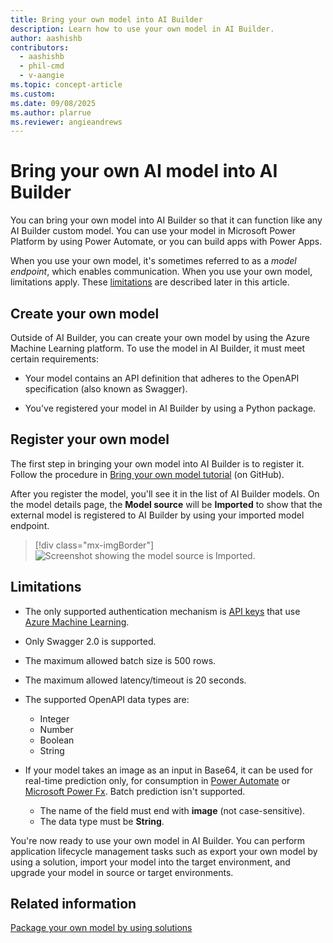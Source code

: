 ```yaml
---
title: Bring your own model into AI Builder
description: Learn how to use your own model in AI Builder.
author: aashishb
contributors:
  - aashishb
  - phil-cmd
  - v-aangie
ms.topic: concept-article
ms.custom:
ms.date: 09/08/2025
ms.author: plarrue
ms.reviewer: angieandrews
---
```


# Bring your own AI model into AI Builder

You can bring your own model into AI Builder so that it can function like any AI Builder custom model. You can use your model in Microsoft Power Platform by using Power Automate, or you can build apps with Power Apps.

When you use your own model, it's sometimes referred to as a *model endpoint*, which enables communication. When you use your own model, limitations apply. These [limitations](#limitations) are described later in this article.

## Create your own model

Outside of AI Builder, you can create your own model by using the Azure Machine Learning platform. To use the model in AI Builder, it must meet certain requirements:

- Your model contains an API definition that adheres to the OpenAPI specification (also known as Swagger).

- You've registered your model in AI Builder by using a Python package.

## Register your own model

The first step in bringing your own model into AI Builder is to register it. Follow the procedure in [Bring your own model tutorial](https://github.com/microsoft/PowerApps-Samples/tree/master/ai-builder/BringYourOwnModelTutorial) (on GitHub).

After you register the model, you'll see it in the list of AI Builder models. On the model details page, the **Model source** will be **Imported** to show that the external model is registered to AI Builder by using your imported model endpoint.

> [!div class="mx-imgBorder"]
> ![Screenshot showing the model source is Imported.](media/byom-imported.png "Model source")

## Limitations

- The only supported authentication mechanism is [API keys](/azure/machine-learning/how-to-authenticate-web-service) that use [Azure Machine Learning](/azure/machine-learning/overview-what-is-azure-machine-learning).

- Only Swagger 2.0 is supported.

- The maximum allowed batch size is 500 rows.

- The maximum allowed latency/timeout is 20 seconds.

- The supported OpenAPI data types are:
   - Integer
   - Number
   - Boolean
   - String

- If your model takes an image as an input in Base64, it can be used for real-time prediction only, for consumption in [Power Automate](/power-automate/getting-started) or [Microsoft Power Fx](/power-platform/power-fx/overview). Batch prediction isn't supported.
   - The name of the field must end with **image** (not case-sensitive).
   - The data type must be **String**.

You're now ready to use your own model in AI Builder. You can perform application lifecycle management tasks such as export your own model by using a solution, import your model into the target environment, and upgrade your model in source or target environments.

## Related information

[Package your own model by using solutions](byom-alm.md)
